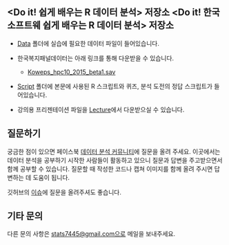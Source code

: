 ﻿<Do it! 쉽게 배우는 R 데이터 분석> 저장소
 <Do it! 한국소프트웨 쉽게 배우는 R 데이터 분석> 저장소
---
- [Data](https://github.com/youngwoos/Doit_R/tree/master/Data) 폴더에 실습에 필요한 데이터 파일이 들어있습니다.

- 한국복지패널데이터는 아래 링크를 통해 다운받을 수 있습니다.
    + [Koweps_hpc10_2015_beta1.sav](http://bit.ly/Koweps_hpc10_2015_v2)
- [Script](https://github.com/youngwoos/Doit_R/tree/master/Script) 폴더에 본문에 사용된 R 스크립트와 퀴즈, 분석 도전의 정답 스크립트가 들어있습니다.
- 강의용 프리젠테이션 파일을 [Lecture](https://github.com/youngwoos/Doit_R/tree/master/Lecture)에서 다운받으실 수 있습니다.

## 질문하기
궁금한 점이 있으면 페이스북 [데이터 분석 커뮤니티](https://www.facebook.com/groups/datacommunity)에 질문을 올려 주세요. 이곳에서는 데이터 분석을 공부하기 시작한 사람들이 활동하고 있으니 질문과 답변을 주고받으면서 함께 공부할 수 있습니다. 질문할 때 작성한 코드나 캡쳐 이미지를 함께 올려 주시면 답변하는 데 도움이 됩니다.

깃허브의 [이슈](https://github.com/youngwoos/Doit_R/issues/1)에 질문을 올려주셔도 좋습니다.

## 기타 문의
다른 문의 사항은 stats7445@gmail.com으로 메일을 보내주세요.
